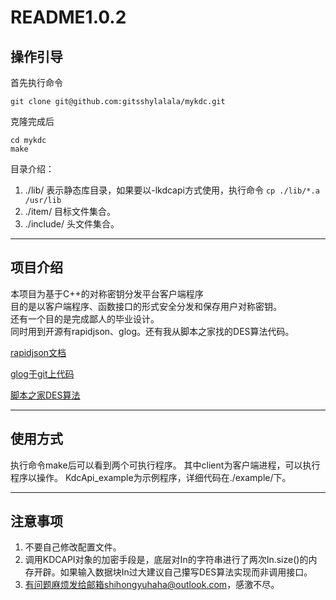 # **README1.0.2**

## 操作引导

首先执行命令
```
git clone git@github.com:gitsshylalala/mykdc.git
```
克隆完成后
```
cd mykdc
make
```
目录介绍：
1. ./lib/  表示静态库目录，如果要以-lkdcapi方式使用，执行命令
    `cp ./lib/*.a /usr/lib`
2. ./item/ 目标文件集合。
3. ./include/ 头文件集合。

---

## 项目介绍

本项目为基于C++的对称密钥分发平台客户端程序<br>
目的是以客户端程序、函数接口的形式安全分发和保存用户对称密钥。<br>
还有一个目的是完成鄙人的毕业设计。<br>
同时用到开源有rapidjson、glog。还有我从脚本之家找的DES算法代码。<br>

[rapidjson文档](http://rapidjson.org/zh-cn/)

[glog于git上代码](https://github.com/google/glog) </br>

[脚本之家DES算法](https://www.jb51.net/article/98430.htm) </br>

---

## 使用方式

执行命令make后可以看到两个可执行程序。
其中client为客户端进程，可以执行程序以操作。
KdcApi_example为示例程序，详细代码在./example/下。

---

## 注意事项

1. 不要自己修改配置文件。
2. 调用KDCAPI对象的加密手段是，底层对In的字符串进行了两次In.size()的内存开辟。如果输入数据块In过大建议自己攥写DES算法实现而非调用接口。
3. 有问题麻烦发给邮箱shihongyuhaha@outlook.com，感激不尽。

